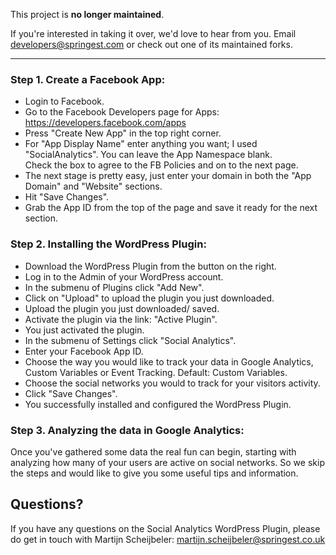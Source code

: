 This project is **no longer maintained**.

If you're interested in taking it over, we'd love to hear from you.
Email [developers@springest.com](mailto:developers@springest.com) or check out
one of its maintained forks.

*****

### Step 1. Create a Facebook App:
 - Login to Facebook.
 - Go to the Facebook Developers page for Apps: <a href="https://developers.facebook.com/apps">https://developers.facebook.com/apps</a>
 - Press "Create New App" in the top right corner.
 - For "App Display Name" enter anything you want; I used "SocialAnalytics". You can leave the App Namespace blank.<br /> Check the box to agree to the FB Policies and on to the next page.
 - The next stage is pretty easy, just enter your domain in both the "App Domain" and "Website" sections.
 - Hit "Save Changes".
 - Grab the App ID from the top of the page and save it ready for the next section.

### Step 2. Installing the WordPress Plugin:
 - Download the WordPress Plugin from the button on the right.
 - Log in to the Admin of your WordPress account.
 - In the submenu of Plugins click "Add New".
 - Click on "Upload" to upload the plugin you just downloaded.
 - Upload the plugin you just downloaded/ saved.
 - Activate the plugin via the link: "Active Plugin".
 - You just activated the plugin.
 - In the submenu of Settings click "Social Analytics".
 - Enter your Facebook App ID.
 - Choose the way you would like to track your data in Google Analytics, Custom Variables or Event Tracking. Default: Custom Variables.
 - Choose the social networks you would to track for your visitors activity.
 - Click "Save Changes".
 - You successfully installed and configured the WordPress Plugin.

### Step 3. Analyzing the data in Google Analytics:
Once you've gathered some data the real fun can begin, starting with analyzing how many of your users are active on social networks. So we skip the steps and would like to give you some useful tips and information.

## Questions?
If you have any questions on the Social Analytics WordPress Plugin, please do get in touch with Martijn Scheijbeler: martijn.scheijbeler@springest.co.uk
